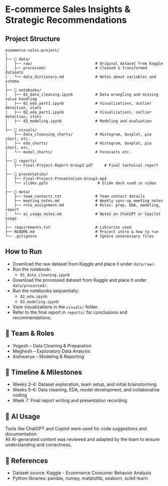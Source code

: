 # E-commerce Sales Insights & Strategic Recommendations

## Project Structure

```
ecommerce-sales-project/
│
├── 📁 data/
│   ├── raw/                            # Original dataset from Kaggle
│   ├── processed/                      # Cleaned & transformed datasets
│   └── data_dictionary.md              # Notes about variables and schema
│
├── 📁 notebooks/
│   ├── 01_data_cleaning.ipynb          # Data wrangling and missing value handling
│   ├── 02_eda_part1.ipynb              # Visualizations, outlier detection, stats
│   ├── 02_eda_part1.ipynb              # Visualizations, outlier detection, stats
│   ├── 03_modeling.ipynb               # Modeling and evaluation
│
├── 📁 visuals/
    ├── data_cleansing_charts/          # Histogram, boxplot, pie chart, etc.
│   ├── eda_charts/                     # Histogram, boxplot, pie chart, etc.
│   └── model_charts/                   # Forecasts etc.
│
├── 📁 reports/
│   ├── Final-Project-Report-Group3.pdf     # Final technical report
│
├── 📁 presentation/
│   ├── Final-Project-Presentation-Group3.mp4
│   └── slides.pptx                      # Slide deck used in video
│
├── 📁 meta/
│   ├── team_contacts.txt               # Team contact details
│   ├── meeting_notes.md                # Weekly sync-up meeting notes
│   ├── role_assignment.md              # Roles: prep, EDA, modeling, report
│   └── ai_usage_notes.md               # Notes on ChatGPT or Copilot usage
│
├── requirements.txt                    # Libraries used
├── README.md                           # Project intro & how to run
└── .gitignore                          # Ignore unnecessary files
```

## How to Run

- Download the raw dataset from Kaggle and place it under `data/raw/`.
- Run the notebook:
  - `01_data_cleaning.ipynb`
- Download the processed dataset from Kaggle and place it under `data/processed/`.
- Run the notebooks sequentially:
  - `02_eda.ipynb`
  - `03_modeling.ipynb`
- View visualizations in the `visuals/` folder.
- Refer to the final report in `reports/` for conclusions and recommendations.

## 👥 Team & Roles

- Yogesh – Data Cleaning & Preparation  
- Meghesh – Exploratory Data Analysis  
- Aishwarya – Modeling & Reporting  

## 📅 Timeline & Milestones

- Weeks 2–4: Dataset exploration, team setup, and initial brainstorming  
- Weeks 5–6: Data cleaning, EDA, model development, and collaborative coding  
- Week 7: Final report writing and presentation recording  

## 🧠 AI Usage

Tools like ChatGPT and Copilot were used for code suggestions and documentation.  
All AI-generated content was reviewed and adapted by the team to ensure understanding and correctness.

## 📄 References

- Dataset source: Kaggle - Ecommerce Consumer Behavior Analysis  
- Python libraries: pandas, numpy, matplotlib, seaborn, scikit-learn